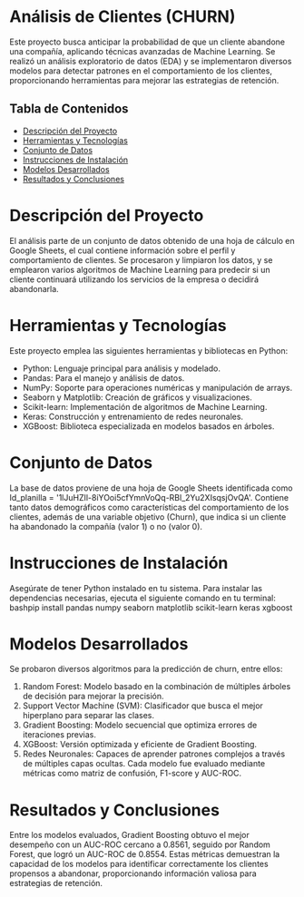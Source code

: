 # Análisis de Clientes (CHURN)
Este proyecto busca anticipar la probabilidad de que un cliente abandone una compañía, aplicando técnicas avanzadas de Machine Learning. Se realizó un análisis exploratorio de datos (EDA) y se implementaron diversos modelos para detectar patrones en el comportamiento de los clientes, proporcionando herramientas para mejorar las estrategias de retención.
## Tabla de Contenidos
- [Descripción del Proyecto](#descripción-del-proyecto)
- [Herramientas y Tecnologías](#herramientas-y-tecnologías)
- [Conjunto de Datos](#conjunto-de-datos)
- [Instrucciones de Instalación](#instrucciones-de-instalación)
- [Modelos Desarrollados](#modelos-desarrollados)
- [Resultados y Conclusiones](#resultados-y-conclusiones)
# Descripción del Proyecto
El análisis parte de un conjunto de datos obtenido de una hoja de cálculo en Google Sheets, el cual contiene información sobre el perfil y comportamiento de clientes. Se procesaron y limpiaron los datos, y se emplearon varios algoritmos de Machine Learning para predecir si un cliente continuará utilizando los servicios de la empresa o decidirá abandonarla.
# Herramientas y Tecnologías
Este proyecto emplea las siguientes herramientas y bibliotecas en Python:
* Python: Lenguaje principal para análisis y modelado.
* Pandas: Para el manejo y análisis de datos.
* NumPy: Soporte para operaciones numéricas y manipulación de arrays.
* Seaborn y Matplotlib: Creación de gráficos y visualizaciones.
* Scikit-learn: Implementación de algoritmos de Machine Learning.
* Keras: Construcción y entrenamiento de redes neuronales.
* XGBoost: Biblioteca especializada en modelos basados en árboles.
# Conjunto de Datos
La base de datos proviene de una hoja de Google Sheets identificada como Id_planilla = '1lJuHZIl-8iYOoi5cfYmnVoQq-RBl_2Yu2XIsqsjOvQA'. Contiene tanto datos demográficos como características del comportamiento de los clientes, además de una variable objetivo (Churn), que indica si un cliente ha abandonado la compañía (valor 1) o no (valor 0).
# Instrucciones de Instalación
Asegúrate de tener Python instalado en tu sistema. Para instalar las dependencias necesarias, ejecuta el siguiente comando en tu terminal:
bashpip install pandas numpy seaborn matplotlib scikit-learn keras xgboost
# Modelos Desarrollados
Se probaron diversos algoritmos para la predicción de churn, entre ellos:
1. Random Forest: Modelo basado en la combinación de múltiples árboles de decisión para mejorar la precisión.
2. Support Vector Machine (SVM): Clasificador que busca el mejor hiperplano para separar las clases.
3. Gradient Boosting: Modelo secuencial que optimiza errores de iteraciones previas.
4. XGBoost: Versión optimizada y eficiente de Gradient Boosting.
5. Redes Neuronales: Capaces de aprender patrones complejos a través de múltiples capas ocultas.
Cada modelo fue evaluado mediante métricas como matriz de confusión, F1-score y AUC-ROC.
# Resultados y Conclusiones
Entre los modelos evaluados, Gradient Boosting obtuvo el mejor desempeño con un AUC-ROC cercano a 0.8561, seguido por Random Forest, que logró un AUC-ROC de 0.8554. Estas métricas demuestran la capacidad de los modelos para identificar correctamente los clientes propensos a abandonar, proporcionando información valiosa para estrategias de retención.

